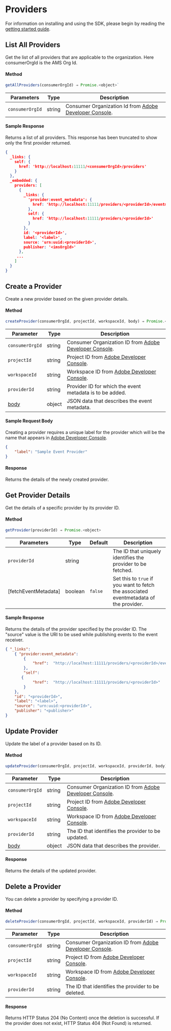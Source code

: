 # Providers

For information on installing and using the SDK, please begin by reading the [getting started guide](getting-started.md).

## List All Providers

Get the list of all providers that are applicable to the organization. Here consumerOrgId is the AMS Org Id.

#### Method

```javascript
getAllProviders(consumerOrgId) ⇒ Promise.<object>`
```

|Parameters	|Type	|Description|
|---|---|---|
|`consumerOrgId`	|string	|Consumer Organization Id from [Adobe Developer Console](https://www.adobe.com/go/devs_console_ui).|

#### Sample Response

Returns a list of all providers. This response has been truncated to show only the first provider returned.

```json
{
  _links: {
    self: {
      href: 'http://localhost:11111/<consumerOrgId>/providers'
    }
  },
  _embedded: {
    providers: [
      {
        _links: {
          'provider:event_metadata': {
            href: 'http://localhost:11111/providers/<providerId>/eventmetadata'
          },
          self: {
            href: 'http://localhost:11111/providers/<providerId>'
          }
        },
        id: '<providerId>',
        label: '<label>',
        source: 'urn:uuid:<providerId>',
        publisher: '<imsOrgId>'
      },
     ...
    ]
  }
}
```

## Create a Provider

Create a new provider based on the given provider details.

#### Method

```javascript
createProvider(consumerOrgId, projectId, workspaceId, body) ⇒ Promise.<object>
```

|Parameter	|Type	|Description|
|---|---|---|
|`consumerOrgId`	|string	|Consumer Organization ID from [Adobe Developer Console](https://www.adobe.com/go/devs_console_ui).|
|`projectId`	|string	|Project ID from [Adobe Developer Console](https://www.adobe.com/go/devs_console_ui).|
|`workspaceId`	|string	|Workspace ID from [Adobe Developer Console](https://www.adobe.com/go/devs_console_ui).|
|`providerId`	|string	|Provider ID for which the event metadata is to be added.|
| [body](#sample-request-body)	|object	|JSON data that describes the event metadata.|

#### Sample Request Body

Creating a provider requires a unique label for the provider which will be the name that appears in [Adobe Developer Console](https://www.adobe.com/go/devs_console_ui).

```json
{
    "label": "Sample Event Provider"
}
```

#### Response

Returns the details of the newly created provider.

## Get Provider Details

Get the details of a specific provider by its provider ID.  

#### Method

```javascript
getProvider(providerId) ⇒ Promise.<object>
```

|Parameters|Type	|Default	|Description|
|---|---|---|---|
|`providerId`	|string		||The ID that uniquely identifies the provider to be fetched.|
|[fetchEventMetadata]	|boolean	|`false`	|Set this to `true` if you want to fetch the associated eventmetadata of the provider.|

#### Sample Response

Returns the details of the provider specified by the provider ID. The "source" value is the URI to be used while publishing events to the event receiver.

```json
{ "_links":
    { "provider:event_metadata": 
        {
            "href":  "http://localhost:11111/providers/<providerId>/event_metadata"
        },
        "self":
       {
            "href":  "http://localhost:11111/providers/<providerId>"
        }
    },
    "id": "<providerId>",
    "label": "<label>",
    "source": "urn:uuid:<providerId>",
    "publisher": "<publisher>"
}
```

## Update Provider 

Update the label of a provider based on its ID.

#### Method

```javascript
updateProvider(consumerOrgId, projectId, workspaceId, providerId, body) ⇒ Promise.<object>
```

|Parameter	|Type	|Description|
|---|---|---|
|`consumerOrgId`	|string	|Consumer Organization ID from [Adobe Developer Console](https://www.adobe.com/go/devs_console_ui).|
|`projectId`	|string	|Project ID from [Adobe Developer Console](https://www.adobe.com/go/devs_console_ui).|
|`workspaceId`	|string	|Workspace ID from [Adobe Developer Console](https://www.adobe.com/go/devs_console_ui).|
|`providerId`	|string	|The ID that identifies the provider to be updated.|
| [body](#sample-request-body)	|object	|JSON data that describes the provider.|

#### Response

Returns the details of the updated provider.

## Delete a Provider

You can delete a provider by specifying a provider ID.

#### Method

```javascript
deleteProvider(consumerOrgId, projectId, workspaceId, providerId) ⇒ Promise.<object>
```

|Parameter	|Type	|Description|
|---|---|---|
|`consumerOrgId`	|string	|Consumer Organization ID from [Adobe Developer Console](https://www.adobe.com/go/devs_console_ui).|
|`projectId`	|string	|Project ID from [Adobe Developer Console](https://www.adobe.com/go/devs_console_ui).|
|`workspaceId`	|string	|Workspace ID from [Adobe Developer Console](https://www.adobe.com/go/devs_console_ui).|
|`providerId`	|string	|The ID that identifies the provider to be deleted.|

#### Response

Returns HTTP Status 204 (No Content) once the deletion is successful. If the provider does not exist, HTTP Status 404 (Not Found) is returned. 